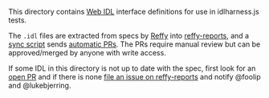 This directory contains [Web IDL](https://heycam.github.io/webidl/) interface definitions for use in idlharness.js tests.

The `.idl` files are extracted from specs by [Reffy](https://github.com/tidoust/reffy) into [reffy-reports](https://github.com/tidoust/reffy-reports), and a [sync script](https://github.com/tidoust/reffy-reports/blob/master/wpt-sync/sync.js) sends [automatic PRs](https://github.com/web-platform-tests/wpt/pulls/autofoolip). The PRs require manual review but can be approved/merged by anyone with write access.

If some IDL in this directory is not up to date with the spec, first look for an [open PR](https://github.com/web-platform-tests/wpt/pulls/autofoolip) and if there is none [file an issue on reffy-reports](https://github.com/tidoust/reffy-reports/issues) and notify @foolip and @lukebjerring.

